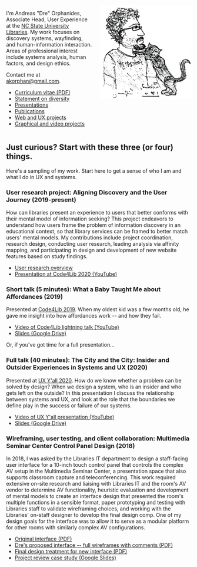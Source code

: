 <img src="./images/metadata-cat.png" style="float: right; width:250px; margin-left: 20px;" />

I'm Andreas "Dre" Orphanides, Associate Head, User Experience at the [NC State University Libraries](https://www.lib.ncsu.edu). My work focuses on discovery systems, wayfinding, and human-information interaction. Areas of professional interest include systems analysis, human factors, and design ethics.

Contact me at [akorphan@gmail.com](mailto:akorphan@gmail.com).

* [Curriculum vitae (PDF)](./images/cv.pdf)
* [Statement on diversity](./diversity.html)
* [Presentations](./presentations.html)
* [Publications](./publications.html)
* [Web and UX projects](./projects.html)
* [Graphical and video projects](./media.html)

<div style="clear: both"></div>

## Just curious? Start with these three (or four) things.

Here's a sampling of my work. Start here to get a sense of who I am and what I do in UX and systems.

### User research project: Aligning Discovery and the User Journey (2019-present)

How can libraries present an experience to users that better conforms with their mental model of information seeking? This project endeavors to understand how users frame the problem of information discovery in an educational context, so that library services can be framed to better match users' mental models. My contributions include project coordination, research design, conducting user research, leading analysis via affinity mapping, and participating in design and development of new website features based on study findings.

* [User research overview](https://www.lib.ncsu.edu/projects/identifying-user-needs)
* [Presentation at Code4Lib 2020 (YouTube)](https://youtu.be/6JHwdgNJ3ig?t=1293)

### Short talk (5 minutes): What a Baby Taught Me about Affordances (2019)

Presented at [Code4Lib 2019](https://2019.code4lib.org/). When my oldest kid was a few months old, he gave me insight into how affordances work -- and how they fail.

* [Video of Code4Lib lightning talk (YouTube)](https://youtu.be/uXYIjJrfqnI?t=1001)
* [Slides (Google Drive)](https://docs.google.com/presentation/d/1Uvi37lN1198snmkYbTmQ-f58_rtsjXYbr6n73hEYchY/edit)

Or, if you've got time for a full presentation...

### Full talk (40 minutes): The City and the City: Insider and Outsider Experiences in Systems and UX (2020)

Presented at [UX Y'all 2020](https://www.uxyall.org/). How do we know whether a problem can be solved by design? When we design a system, who is an insider and who gets left on the outside? In this presentation I discuss the relationship between systems and UX, and look at the role that the boundaries we define play in the success or failure of our systems.

* [Video of UX Y'all presentation (YouTube)](https://www.youtube.com/watch?v=mupR9w5NhxM)
* [Slides (Google Drive)](https://docs.google.com/presentation/d/12Q3ZTXZB92qib6ASadOlZYm-QrGvUpSvF0jufJSUW5U/edit)

### Wireframing, user testing, and client collaboration: Multimedia Seminar Center Control Panel Design (2018)

In 2018, I was asked by the Libraries IT department to design a staff-facing user interface for a 10-inch touch control panel that controls the complex AV setup in the Multimedia Seminar Center, a presentation space that also supports classroom capture and teleconferencing. This work required extensive on-site research and liaising with Libraries IT and the room's AV vendor to determine AV functionality, heuristic evaluation and development of mental models to create an interface design that presented the room's multiple functions in a sensible format, paper prototyping and testing with Libraries staff to validate wireframing choices, and working with the Libraries' on-staff designer to develop the final design comp. One of my design goals for the interface was to allow it to serve as a modular platform for other rooms with similarly complex AV configurations.

* [Original interface (PDF)](./images/MSC-original.pdf)
* [Dre's proposed interface -- full wireframes with comments (PDF)](./images/MSC-wireframe.pdf)
* [Final design treatment for new interface (PDF)](./images/MSC-design.pdf)
* [Project review case study (Google Slides)](https://docs.google.com/presentation/d/1UT-Q0S8V620TjSiOpu5mfLLyTx4oNdySwKIBOox-Bww/edit)
